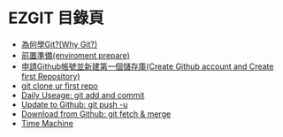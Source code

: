 # EZGIT 目錄頁* [為何學Git?(Why Git?)](ezgit-why-git.md)* [前置準備(enviroment prepare)](ezgit-env-prepare.md)* [申請Github帳號並新建第一個儲存庫(Create Github account and Create first Repository)](ezgit-create-github-acc-and-create-1st-repo.md)* [git clone ur first repo](ezgit-git-clone.md)* [Daily Useage: git add and commit](ezgit-git-add-and-commit.md)* [Update to Github: git push -u](ezgit-git-push.md)* [Download from Github: git fetch & merge](ezgit-git-fetch-and-merge.md)* [Time Machine](ezgit-time-machine.md)